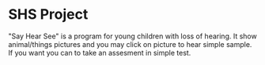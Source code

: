 # SHS Project

"Say Hear See" is a program for young children with loss of hearing. It show animal/things pictures and you may click on picture to hear simple sample.
If you want you can to take an assesment in simple test.
